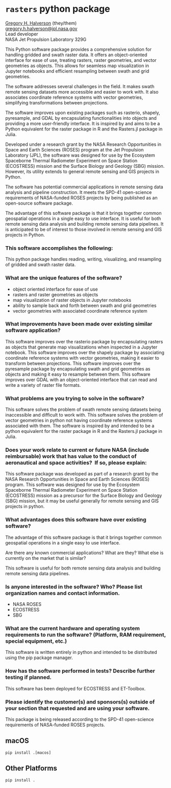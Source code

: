 # `rasters` python package

[Gregory H. Halverson](https://github.com/gregory-halverson-jpl) (they/them)<br>
[gregory.h.halverson@jpl.nasa.gov](mailto:gregory.h.halverson@jpl.nasa.gov)<br>
Lead developer<br>
NASA Jet Propulsion Laboratory 329G

This Python software package provides a comprehensive solution for handling gridded and swath raster data. It offers an object-oriented interface for ease of use, treating rasters, raster geometries, and vector geometries as objects. This allows for seamless map visualization in Jupyter notebooks and efficient resampling between swath and grid geometries.

The software addresses several challenges in the field. It makes swath remote sensing datasets more accessible and easier to work with. It also associates coordinate reference systems with vector geometries, simplifying transformations between projections.

The software improves upon existing packages such as rasterio, shapely, pyresample, and GDAL by encapsulating functionalities into objects and providing a more user-friendly interface. It is inspired by and aims to be a Python equivalent for the raster package in R and the Rasters.jl package in Julia.

Developed under a research grant by the NASA Research Opportunities in Space and Earth Sciences (ROSES) program at the Jet Propulsion Laboratory (JPL), the software was designed for use by the Ecosystem Spaceborne Thermal Radiometer Experiment on Space Station (ECOSTRESS) mission and the Surface Biology and Geology (SBG) mission. However, its utility extends to general remote sensing and GIS projects in Python.

The software has potential commercial applications in remote sensing data analysis and pipeline construction. It meets the SPD-41 open-science requirements of NASA-funded ROSES projects by being published as an open-source software package.

The advantage of this software package is that it brings together common geospatial operations in a single easy to use interface. It is useful for both remote sensing data analysis and building remote sensing data pipelines. It is anticipated to be of interest to those involved in remote sensing and GIS projects in Python.

### This software accomplishes the following:

This python package handles reading, writing, visualizing, and resampling of gridded and swath raster data.

### What are the unique features of the software?
- object oriented interface for ease of use
- rasters and raster geometries as objects
- map visualization of raster objects in Jupyter notebooks
- ability to sample back and forth between swath and grid geometries
- vector geometries with associated coordinate reference system

### What improvements have been made over existing similar software application?

This software improves over the rasterio package by encapsulating rasters as objects that generate map visualizations when inspected in a Jupyter notebook. This software improves over the shapely package by associating coordinate reference systems with vector geometries, making it easier to transform between projections. This software improves over the pyresample package by encapsulating swath and grid geometries as objects and making it easy to resample between them. This software improves over GDAL with an object-oriented interface that can read and write a variety of raster file formats.

### What problems are you trying to solve in the software?

This software solves the problem of swath remote sensing datasets being inaccessible and difficult to work with. This software solves the problem of vector geometries in python not having coordinate reference systems associated with them. The software is inspired by and intended to be a python equivalent for the raster package in R and the Rasters.jl package in Julia.

### Does your work relate to current or future NASA (include reimbursable) work that has value to the conduct of aeronautical and space activities?  If so, please explain:

This software package was developed as part of a research grant by the NASA Research Opportunities in Space and Earth Sciences (ROSES) program. This software was designed for use by the Ecosystem Spaceborne Thermal Radiometer Experiment on Space Station (ECOSTRESS) mission as a precursor for the Surface Biology and Geology (SBG) mission, but it may be useful generally for remote sensing and GIS projects in python.

### What advantages does this software have over existing software?

The advantage of this software package is that it brings together common geospatial operations in a single easy to use interface.

Are there any known commercial applications? What are they? What else is currently on the market that is similar?

This software is useful for both remote sensing data analysis and building remote sensing data pipelines.

### Is anyone interested in the software? Who? Please list organization names and contact information.

- NASA ROSES
- ECOSTRESS
- SBG

### What are the current hardware and operating system requirements to run the software? (Platform, RAM requirement, special equipment, etc.) 

This software is written entirely in python and intended to be distributed using the pip package manager.

### How has the software performed in tests? Describe further testing if planned. 

This software has been deployed for ECOSTRESS and ET-Toolbox.

### Please identify the customer(s) and sponsors(s) outside of your section that requested and are using your software. 

This package is being released according to the SPD-41 open-science requirements of NASA-funded ROSES projects.

## macOS
```
pip install .[macos]
```

## Other Platforms
```
pip install .
```
